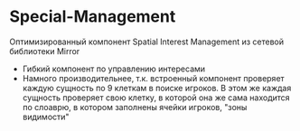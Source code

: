 # Special-Management
Оптимизированный компонент Spatial Interest Management из сетевой библиотеки Mirror
* Гибкий компонент по управлению интересами
* Намного производительнее, т.к. встроенный компонент проверяет каждую сущность по 9 клеткам в поиске игроков. В этом же каждая сущность проверяет свою клетку, в которой она же сама находится по слоаврю, в котором заполнены ячейки игроков, "зоны видимости"
